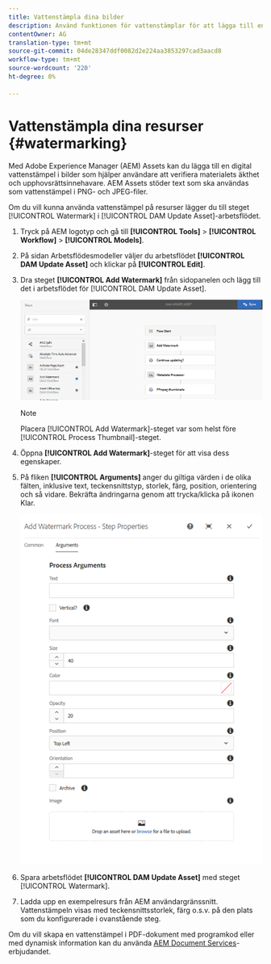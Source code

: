 ```yaml
---
title: Vattenstämpla dina bilder
description: Använd funktionen för vattenstämplar för att lägga till en digital vattenstämpel i PNG- OCH JPEG-bilder.
contentOwner: AG
translation-type: tm+mt
source-git-commit: 04de28347ddf0082d2e224aa3853297cad3aacd8
workflow-type: tm+mt
source-wordcount: '220'
ht-degree: 0%

---
```



# Vattenstämpla dina resurser {#watermarking}

Med Adobe Experience Manager (AEM) Assets kan du lägga till en digital vattenstämpel i bilder som hjälper användare att verifiera materialets äkthet och upphovsrättsinnehavare. AEM Assets stöder text som ska användas som vattenstämpel i PNG- och JPEG-filer.

Om du vill kunna använda vattenstämpel på resurser lägger du till steget [!UICONTROL Watermark] i [!UICONTROL DAM Update Asset]-arbetsflödet.

1. Tryck på AEM logotyp och gå till **[!UICONTROL Tools]** > **[!UICONTROL Workflow]** > **[!UICONTROL Models]**.
1. På sidan Arbetsflödesmodeller väljer du arbetsflödet **[!UICONTROL DAM Update Asset]** och klickar på **[!UICONTROL Edit]**.

1. Dra steget **[!UICONTROL Add Watermark]** från sidopanelen och lägg till det i arbetsflödet för [!UICONTROL DAM Update Asset].

   ![Lägg till vattenstämpelsteg i arbetsflödet för DAM-uppdateringsresurser](assets/add_watermark_step_aem_assets.png)

   >[!NOTE]
   >
   >Placera [!UICONTROL Add Watermark]-steget var som helst före [!UICONTROL Process Thumbnail]-steget.

1. Öppna **[!UICONTROL Add Watermark]**-steget för att visa dess egenskaper.
1. På fliken **[!UICONTROL Arguments]** anger du giltiga värden i de olika fälten, inklusive text, teckensnittstyp, storlek, färg, position, orientering och så vidare. Bekräfta ändringarna genom att trycka/klicka på ikonen Klar.

   ![Ange argumenten i steget Lägg till vattenstämpel i Resurser](assets/arguments_add_watermark_aem_assets.png)

1. Spara arbetsflödet **[!UICONTROL DAM Update Asset]** med steget [!UICONTROL Watermark].
1. Ladda upp en exempelresurs från AEM användargränssnitt. Vattenstämpeln visas med teckensnittsstorlek, färg o.s.v. på den plats som du konfigurerade i ovanstående steg.

Om du vill skapa en vattenstämpel i PDF-dokument med programkod eller med dynamisk information kan du använda [AEM Document Services](/help/forms/using/overview-aem-document-services.md)-erbjudandet.
